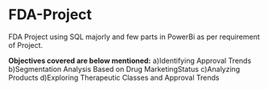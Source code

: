 # FDA-Project
FDA Project using SQL majorly and few parts in PowerBi as per requirement of Project.

**Objectives covered are below mentioned:**
a)Identifying Approval Trends
b)Segmentation Analysis Based on Drug MarketingStatus
c)Analyzing Products
d)Exploring Therapeutic Classes and Approval Trends
